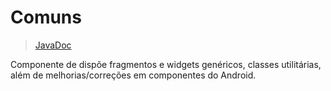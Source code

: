 # Comuns
> [JavaDoc](https://zalemsoftware.github.io/Ymir/ymir.client-android.commons)

Componente de dispõe fragmentos e widgets genéricos, classes utilitárias, além de melhorias/correções em componentes do Android.

